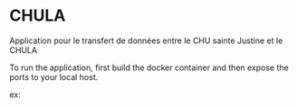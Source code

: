 # CHULA
Application pour le transfert de données entre le CHU sainte Justine et le CHULA

To run the application, first build the docker container and then expose the ports to your local host.

ex:


